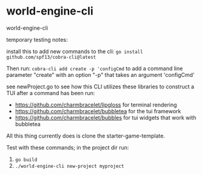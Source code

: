 # world-engine-cli
world-engine-cli

temporary testing notes:

install this to add new commands to the cli:
`go install github.com/spf13/cobra-cli@latest`

Then run:
`cobra-cli add create -p 'configCmd` to add a command line parameter "create" with an option "-p" that takes an argument 'configCmd'

see newProject.go to see how this CLI utilizes these libraries to construct a TUI after a command has been run:
- https://github.com/charmbracelet/lipgloss for terminal rendering
- https://github.com/charmbracelet/bubbletea for the tui framework
- https://github.com/charmbracelet/bubbles for tui widgets that work with bubbletea

All this thing currently does is clone the starter-game-template. 

Test with these commands; in the project dir run:
1. `go build`
2. `./world-engine-cli new-project myproject`
   


